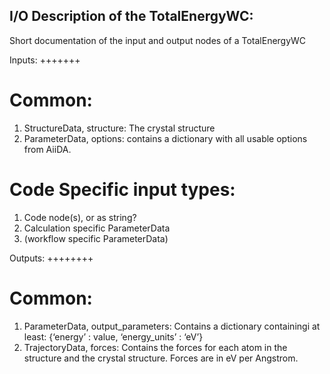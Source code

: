 I/O Description of the TotalEnergyWC:
-------------------------------------
Short documentation of the input and output nodes of a TotalEnergyWC

Inputs:
+++++++

Common:
=======

1. StructureData, structure: The crystal structure
2. ParameterData, options: contains a dictionary with all usable options from AiiDA.

Code Specific input types:
==========================
1. Code node(s), or as string?
2. Calculation specific ParameterData
3. (workflow specific ParameterData)


Outputs:
++++++++

Common:
=======

1. ParameterData, output_parameters: Contains a dictionary containingi at least: {‘energy’ : value, ‘energy_units’ : ‘eV’}
2. TrajectoryData, forces: Contains the forces for each atom in the structure and the crystal structure. Forces are in eV per Angstrom.



